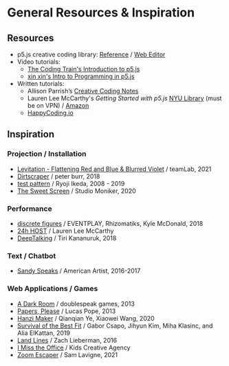 # General Resources & Inspiration

## Resources

- p5.js creative coding library: [Reference](https://p5js.org/reference/) / [Web Editor](https://editor.p5js.org/)
- Video tutorials:
  - [The Coding Train's Introduction to p5.js](https://www.youtube.com/playlist?list=PLRqwX-V7Uu6Zy51Q-x9tMWIv9cueOFTFA)
  - [xin xin's Intro to Programming in p5.js](https://www.youtube.com/playlist?list=PLT233rQkMw761t_nQ_6GkejNT1g3Ew4PU)
- Written tutorials: 
  - Allison Parrish’s [Creative Coding Notes](https://creative-coding.decontextualize.com/)
  - Lauren Lee McCarthy's _Getting Started with p5.js_ [NYU Library](https://ebookcentral.proquest.com/lib/nyulibrary-ebooks/detail.action?docID=4333728) (must be on VPN) / [Amazon](https://www.amazon.com/Getting-Started-p5-js-Interactive-JavaScript/dp/1457186772/ref=as_li_ss_tl?ie=UTF8&qid=1472840406&sr=8-1&keywords=getting+started+with+p5.js&linkCode=sl1&tag=natureofcode-20&linkId=e1804640b0769d9cce7f1af4eed997de)
  - [HappyCoding.io](https://happycoding.io/)


## Inspiration
### Projection / Installation
- [Levitation - Flattening Red and Blue & Blurred Violet](https://www.teamlab.art/w/levitation/) / teamLab, 2021
- [Dirtscraper](http://www.peterburr.org/dirtscraper.php) / peter burr, 2018
- [test pattern](https://www.ryojiikeda.com/project/testpattern/) / Ryoji Ikeda, 2008 - 2019
- [The Sweet Screen](https://studiomoniker.com/projects/the-sweet-screen) / Studio Moniker, 2020

### Performance
- [discrete figures](https://research.rhizomatiks.com/s/works/discrete_figures/en/) / EVENTPLAY, Rhizomatiks, Kyle McDonald, 2018
- [24h HOST](https://lauren-mccarthy.com/24h-HOST) / Lauren Lee McCarthy
- [DeepTalking](http://xxx.tiri.xxx/work/deeptalking/) / Tiri Kananuruk, 2018

### Text / Chatbot
- [Sandy Speaks](https://americanartist.us/works/sandy-speaks) / American Artist, 2016-2017

### Web Applications / Games
- [A Dark Room](https://adarkroom.doublespeakgames.com/) / doublespeak games, 2013
- [Papers, Please](https://papersplea.se/) / Lucas Pope, 2013
- [Hanzi Maker](https://thefutureofmemory.online/hanzi-maker/) / Qianqian Ye, Xiaowei Wang, 2020
- [Survival of the Best Fit](https://www.survivalofthebestfit.com/) / Gabor Csapo, Jihyun Kim, Miha Klasinc, and Alia ElKattan, 2019
- [Land Lines](https://lines.chromeexperiments.com/) / Zach Lieberman, 2016
- [I Miss the Office](https://imisstheoffice.eu/) / Kids Creative Agency
- [Zoom Escaper](https://lav.io/projects/zoom-escaper/) / Sam Lavigne, 2021

